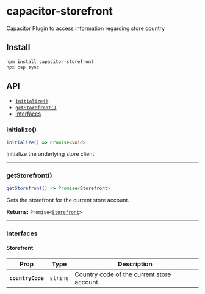 # capacitor-storefront

Capacitor Plugin to access information regarding store country

## Install

```bash
npm install capacitor-storefront
npx cap sync
```

## API

<docgen-index>

* [`initialize()`](#initialize)
* [`getStorefront()`](#getstorefront)
* [Interfaces](#interfaces)

</docgen-index>

<docgen-api>
<!--Update the source file JSDoc comments and rerun docgen to update the docs below-->

### initialize()

```typescript
initialize() => Promise<void>
```

Initialize the underlying store client

--------------------


### getStorefront()

```typescript
getStorefront() => Promise<Storefront>
```

Gets the storefront for the current store account.

**Returns:** <code>Promise&lt;<a href="#storefront">Storefront</a>&gt;</code>

--------------------


### Interfaces


#### Storefront

| Prop              | Type                | Description                                |
| ----------------- | ------------------- | ------------------------------------------ |
| **`countryCode`** | <code>string</code> | Country code of the current store account. |

</docgen-api>
